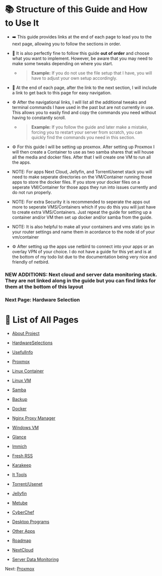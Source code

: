 # 📚 Structure of this Guide and How to Use It

* ➡️ This guide provides links at the end of each page to lead you to the next page, allowing you to follow the sections in order.

* 🔄 It is also perfectly fine to follow this guide **out of order** and choose what you want to implement. However, be aware that you may need to make some tweaks depending on where you start.

  * > **Example:** If you do not use the file setup that I have, you will have to adjust your own setup accordingly.

* 🧭 At the end of each page, after the link to the next section, I will include a link to get back to this page for easy navigation.

* ⚙️ After the navigational links, I will list all the additional tweaks and terminal commands I have used in the past but are not currently in use. This allows you to easily find and copy the commands you need without having to constantly scroll.

  * > **Example:** If you follow the guide and later make a mistake, forcing you to restart your server from scratch, you can quickly find the commands you need in this section.
    
* ⚙️ For this guide I will be setting up proxmox. After setting up Proxmox I will then create a Container to use as two samba shares that will house all the media and docker files. After that I will create one VM to run all the apps.
 * NOTE: For apps Next Cloud, Jellyfin, and TorrentUsenet stack you will need to make seperate directories on the VM/Container running those apps to store the docker files. If you store your docker files on a seperate VM/Container for those apps they run into issues currently and do not run properly.
 * NOTE: For extra Security it is recommended to seperate the apps out more to seperate VMS/Containers which if you do this you will just have to create extra VMS/Containers. Just repeat the guide for setting up a container and/or VM then set up docker and/or samba from the guide.
 * NOTE: It is also helpful to make all your containers and vms static ips in your router settings and name them in acordance to the node id of your vm/container
* ⚙️ After setting up the apps use netbird to connect into your apps or an overlay VPN of your choice. I do not have a guide for this yet and is at the bottom of my todo list due to the documentation being very nice and friendly of netbird.

### NEW ADDITIONS: Next cloud and server data monitoring stack. They are not linked along in the guide but you can find links for them at the bottom of this layout

### Next Page: Hardware Selection

# 📖 List of All Pages

* [About Project](../..)

* [HardwareSelections](../Hardware)

* [UsefulInfo](../UsefulInfo)

* [Proxmox](../Proxmox)

* [Linux Container](../LinuxContainer)

* [Linux VM](../LinuxVM)

* [Samba](../Samba)

* [Backup](../Backup)

* [Docker](../Docker)

* [Nginx Proxy Manager](../Ngix)

* [Windows VM](../WindowsVM)

* [Glance](../Glance)

* [Immich](../Immich)

* [Fresh RSS](../FreshRSS)

* [Karakeep](../Karakeep)

* [It Tools](../ItTools)

* [Torrent/Usenet](../TorrentUseNet)

* [Jellyfin](../Jellyfin)

* [Metube](../Metube)

* [CyberChef](../Cyberchef)

* [Desktop Programs](../DesktopPrograms)

* [Other Apps](../OtherApps)

* [Roadmap](../RoadMap)

* [NextCloud](../NextCloud)

* [Server Data Monitoring](../ServerMonitoring)

Next: [Proxmox](../Proxmox)
